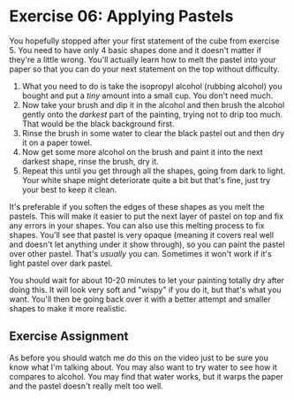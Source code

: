 Exercise 06: Applying Pastels
=============================

You hopefully stopped after your first statement of the cube from exercise 5.  You need to have only 4 basic shapes done and it doesn't matter if they're a little wrong.  You'll actually learn how to melt the pastel into your paper so that you can do your next statement on the top without difficulty.

1. What you need to do is take the isopropyl alcohol (rubbing alcohol) you bought and put a *tiny* amount into a small cup.  You don't need much.
2. Now take your brush and dip it in the alcohol and then brush the alcohol gently onto the *darkest* part of the painting, trying not to drip too much.  That would be the black background first.
3. Rinse the brush in some water to clear the black pastel out and then dry it on a paper towel.
4. Now get some more alcohol on the brush and paint it into the next darkest shape, rinse the brush, dry it.
5. Repeat this until you get through all the shapes, going from dark to light.  Your white shape might deteriorate quite a bit but that's fine, just try your best to keep it clean.

It's preferable if you soften the edges of these shapes as you melt the pastels.  This will make it easier to put the next layer of pastel on top and fix any errors in your shapes.  You can also use this melting process to fix shapes.  You'll see that pastel is very opaque (meaning it covers real well and doesn't let anything under it show through), so you can paint the pastel over other pastel.  That's *usually* you can.  Sometimes it won't work if it's light pastel over dark pastel.

You should wait for about 10-20 minutes to let your painting totally dry after doing this.  It will look very soft and "wispy" if you do it, but that's what you want.  You'll then be going back over it with a better attempt and smaller shapes to make it more realistic.

Exercise Assignment
-------------------

As before you should watch me do this on the video just to be sure you know what I'm talking about.  You may also want to try water to see how it compares to alcohol.  You may find that water works, but it warps the paper and the pastel doesn't really melt too well.

